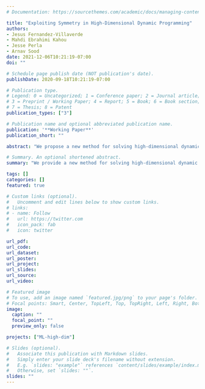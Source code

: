 ```yaml
---
# Documentation: https://sourcethemes.com/academic/docs/managing-content/

title: "Exploiting Symmetry in High-Dimensional Dynamic Programming"
authors:
- Jesus Fernandez-Villaverde
- Mahdi Ebrahimi Kahou
- Jesse Perla
- Arnav Sood 
date: 2021-12-06T10:21:19-07:00
doi: ""

# Schedule page publish date (NOT publication's date).
publishDate: 2020-09-18T10:21:19-07:00

# Publication type.
# Legend: 0 = Uncategorized; 1 = Conference paper; 2 = Journal article;
# 3 = Preprint / Working Paper; 4 = Report; 5 = Book; 6 = Book section;
# 7 = Thesis; 8 = Patent
publication_types: ["3"]

# Publication name and optional abbreviated publication name.
publication: '**Working Paper**'
publication_short: ""

abstract: "We propose a new method for solving high-dimensional dynamic programming problems and recursive competitive equilibria with a large (but finite) number of heterogeneous agents using deep learning. We avoid the curse of dimensionality thanks to three complementary techniques: (1) exploiting symmetry in the approximate law of motion and the value function; (2) constructing a concentration of measure to calculate high-dimensional expectations using a single Monte Carlo draw from the distribution of idiosyncratic shocks; and (3) designing and training deep learning architectures that exploit symmetry and concentration of measure. As an application, we find a global solution of a multi-firm version of the classic Lucas and Prescott (1971) model of investment under uncertainty. First, we compare the solution against a linear-quadratic Gaussian version for validation and benchmarking. Next, we solve the nonlinear version where no accurate or closed-form solution exists. Finally, we describe how our approach applies to a large class of models in economics."

# Summary. An optional shortened abstract.
summary: "We provide a new method for solving high-dimensional dynamic programming problems, and recursive competitive equilibria with a large (but finite) number of heterogenous agents. "

tags: []
categories: []
featured: true

# Custom links (optional).
#   Uncomment and edit lines below to show custom links.
# links:
# - name: Follow
#   url: https://twitter.com
#   icon_pack: fab
#   icon: twitter

url_pdf:
url_code:
url_dataset:
url_poster:
url_project:
url_slides:
url_source:
url_video:

# Featured image
# To use, add an image named `featured.jpg/png` to your page's folder. 
# Focal points: Smart, Center, TopLeft, Top, TopRight, Left, Right, BottomLeft, Bottom, BottomRight.
image:
  caption: ""
  focal_point: ""
  preview_only: false

projects: ["ML-high-dim"]

# Slides (optional).
#   Associate this publication with Markdown slides.
#   Simply enter your slide deck's filename without extension.
#   E.g. `slides: "example"` references `content/slides/example/index.md`.
#   Otherwise, set `slides: ""`.
slides: ""
---
```

